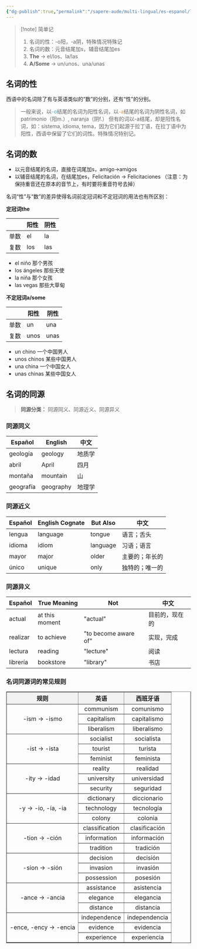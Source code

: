 ```yaml
---
{"dg-publish":true,"permalink":"/sapere-aude/multi-lingual/es-espanol/leccion-2/","dgPassFrontmatter":true}
---
```



>[!note] 简单记
>1. 名词的性：-o阳，-a阴，特殊情况特殊记
>2. 名词的数：元音结尾加s，辅音结尾加es
>3. **The** → el/los、la/las
>4. **A/Some** → un/unos、una/unas

## 名词的性

西语中的名词除了有与英语类似的“数”的分别，还有“性”的分别。

> 一般来说，以<font color="#4bacc6">-o</font>结尾的名词为阳性名词，以<font color="#f79646">-a</font>结尾的名词为阴性名词，如patrimonio（阳m.）, naranja（阴f.）
> 但有的词以-a结尾，却是阳性名词，如：sistema, idioma, tema，因为它们起源于拉丁语，在拉丁语中为阳性，西语中保留了它们的词性。特殊情况特别记。

## 名词的数

- 以元音结尾的名词，直接在词尾加s，amigo→amigos
- 以辅音结尾的名词，在结尾加es，Felicitación → Felicitaciones （注意：为保持重音还在原本的音节上，有时要将重音符号去掉）

名词“性”与“数”的差异使得名词前定冠词和不定冠词的用法也有所区别：

**定冠词the**

|      | 阳性 | 阴性 |
| ---- | ---- | ---- |
| 单数 |   el   |  la    |
| 复数     |  los    |  las    |

- el niño 那个男孩
- los ángeles 那些天使
- la niña 那个女孩
- las vegas 那些大草甸

**不定冠词a/some**

|     | 阳性   | 阴性   |
| --- | ---- | ---- |
| 单数  | un   | una  |
| 复数  | unos | unas |
- un chino 一个中国男人
- unos chinos 某些中国男人
- una china 一个中国女人
- unas chinas 某些中国女人

## 名词的同源

> **同源分类：** 同源同义、同源近义、同源异义

### 同源同义

| Español   | English   | 中文  |
| --------- | --------- | --- |
| geología  | geology   | 地质学 |
| abril     | April     | 四月  |
| montaña   | mountain  | 山   |
| geografía | geography | 地理学 |

### 同源近义

| Español | English Cognate | But Also | 中文      |
|---------|-----------------|----------|---------|
| lengua  | language        | tongue   | 语言；舌头   |
| idioma  | idiom           | language | 习语；语言   |
| mayor   | major           | older    | 主要的；年长的 |
| único   | unique          | only     | 独特的；唯一的 |

### 同源异义

| Español  | True Meaning   | Not                  | 中文      |
|----------|----------------|----------------------|---------|
| actual   | at this moment | "actual"             | 目前的，现在的 |
| realizar | to achieve     | "to become aware of" | 实现，完成   |
| lectura  | reading        | "lecture"            | 阅读      |
| librería | bookstore      | "library"            | 书店      |


### 名词同源词的常见规则

<table border="1" style="width:100%; border-collapse: collapse;">
  <tr style="background-color:#f2f2f2;">
    <th style="text-align: center;">规则</th>
    <th style="text-align: center;">英语</th>
    <th style="text-align: center;">西班牙语</th>
  </tr>
  <tr>
    <td rowspan="3" style="text-align: center; vertical-align: middle;">-ism → -ismo</td>
    <td style="text-align: center;">communism</td>
    <td style="text-align: center;">comunismo</td>
  </tr>
  <tr>
    <td style="text-align: center;">capitalism</td>
    <td style="text-align: center;">capitalismo</td>
  </tr>
  <tr>
    <td style="text-align: center;">liberalism</td>
    <td style="text-align: center;">liberalismo</td>
  </tr>
  <tr>
    <td rowspan="3" style="text-align: center; vertical-align: middle;">-ist → -ista</td>
    <td style="text-align: center;">socialist</td>
    <td style="text-align: center;">socialista</td>
  </tr>
  <tr>
    <td style="text-align: center;">tourist</td>
    <td style="text-align: center;">turista</td>
  </tr>
  <tr>
    <td style="text-align: center;">feminist</td>
    <td style="text-align: center;">feminista</td>
  </tr>
  <tr>
    <td rowspan="3" style="text-align: center; vertical-align: middle;">-ity → -idad</td>
    <td style="text-align: center;">reality</td>
    <td style="text-align: center;">realidad</td>
  </tr>
  <tr>
    <td style="text-align: center;">university</td>
    <td style="text-align: center;">universidad</td>
  </tr>
  <tr>
    <td style="text-align: center;">security</td>
    <td style="text-align: center;">seguridad</td>
  </tr>
  <tr>
    <td rowspan="3" style="text-align: center; vertical-align: middle;">-y → -io, -ía, -ia</td>
    <td style="text-align: center;">dictionary</td>
    <td style="text-align: center;">diccionario</td>
  </tr>
  <tr>
    <td style="text-align: center;">technology</td>
    <td style="text-align: center;">tecnología</td>
  </tr>
  <tr>
    <td style="text-align: center;">colony</td>
    <td style="text-align: center;">colonia</td>
  </tr>
  <tr>
    <td rowspan="3" style="text-align: center; vertical-align: middle;">-tion → -ción</td>
    <td style="text-align: center;">classification</td>
    <td style="text-align: center;">clasificación</td>
  </tr>
  <tr>
    <td style="text-align: center;">information</td>
    <td style="text-align: center;">información</td>
  </tr>
  <tr>
    <td style="text-align: center;">tradition</td>
    <td style="text-align: center;">tradición</td>
  </tr>
  <tr>
    <td rowspan="3" style="text-align: center; vertical-align: middle;">-sion → -sión</td>
    <td style="text-align: center;">decision</td>
    <td style="text-align: center;">decisión</td>
  </tr>
  <tr>
    <td style="text-align: center;">invasion</td>
    <td style="text-align: center;">invasión</td>
  </tr>
  <tr>
    <td style="text-align: center;">possession</td>
    <td style="text-align: center;">posesión</td>
  </tr>
  <tr>
    <td rowspan="3" style="text-align: center; vertical-align: middle;">-ance → -ancia</td>
    <td style="text-align: center;">assistance</td>
    <td style="text-align: center;">asistencia</td>
  </tr>
  <tr>
    <td style="text-align: center;">elegance</td>
    <td style="text-align: center;">elegancia</td>
  </tr>
  <tr>
    <td style="text-align: center;">distance</td>
    <td style="text-align: center;">distancia</td>
  </tr>
  <tr>
    <td rowspan="3" style="text-align: center; vertical-align: middle;">-ence, -ency → -encia</td>
    <td style="text-align: center;">independence</td>
    <td style="text-align: center;">independencia</td>
  </tr>
  <tr>
    <td style="text-align: center;">evidence</td>
    <td style="text-align: center;">evidencia</td>
  </tr>
  <tr>
    <td style="text-align: center;">experience</td>
    <td style="text-align: center;">experiencia</td>
  </tr>
</table>




